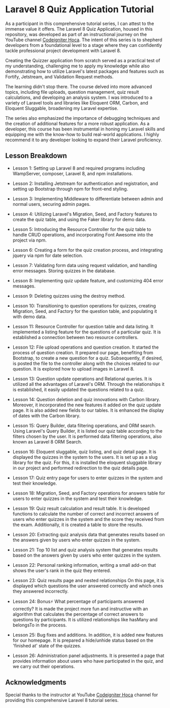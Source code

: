 # Laravel 8 Quiz Application Tutorial


As a participant in this comprehensive tutorial series, I can attest to the immense value it offers. The Laravel 8 Quiz Application, housed in this repository, was developed as part of an instructional journey on the YouTube channel [Codeigniter Hoca](https://www.youtube.com/watch?v=8agLnrUSsnw&list=PLl4iwH7T84H9-TQty5cURnhgoiHDchAQ0). The intent of this series is to shepherd developers from a foundational level to a stage where they can confidently tackle professional project development with Laravel 8.

Creating the Quizzer application from scratch served as a practical test of my understanding, challenging me to apply my knowledge while also demonstrating how to utilize Laravel's latest packages and features such as Fortify, Jetstream, and Validation Request methods.

The learning didn't stop there. The course delved into more advanced topics, including file uploads, question management, quiz result calculations, and developing an analysis system. I was introduced to a variety of Laravel tools and libraries like Eloquent ORM, Carbon, and Eloquent Sluggable, broadening my Laravel expertise.

The series also emphasized the importance of debugging techniques and the creation of additional features for a more robust application. As a developer, this course has been instrumental in honing my Laravel skills and equipping me with the know-how to build real-world applications. I highly recommend it to any developer looking to expand their Laravel proficiency.

## Lesson Breakdown

- Lesson 1: Setting up Laravel 8 and required programs including WampServer, composer, Laravel 8, and npm installations.


- Lesson 2: Installing Jetstream for authentication and registration, and setting up Bootstrap through npm for front-end styling.


- Lesson 3: Implementing Middleware to differentiate between admin and normal users, securing admin pages.


- Lesson 4: Utilizing Laravel's Migration, Seed, and Factory features to create the quiz table, and using the Faker library for demo data.


- Lesson 5: Introducing the Resource Controller for the quiz table to handle CRUD operations, and incorporating Font Awesome into the project via npm.


- Lesson 6: Creating a form for the quiz creation process, and integrating jquery via npm for date selection.


- Lesson 7: Validating form data using request validation, and handling error messages. Storing quizzes in the database.


- Lesson 8: Implementing quiz update feature, and customizing 404 error messages.


- Lesson 9: Deleting quizzes using the destroy method.


- Lesson 10: Transitioning to question operations for quizzes, creating Migration, Seed, and Factory for the question table, and populating it with demo data.


- Lesson 11: Resource Controller for question table and data listing. It implemented a listing feature for the questions of a particular quiz. It is established a connection between two resource controllers.


- Lesson 12: File upload operations and question creation. It started the process of question creation. It prepared our page, benefiting from Bootstrap, to create a new question for a quiz. Subsequently, if desired, is posted the file to the controller along with the choices related to our question. It is explored how to upload images in Laravel 8.


- Lesson 13: Question update operations and Relational queries. It is utilized all the advantages of Laravel's ORM. Through the relationships it is established, it easily updated the questions related to a quiz.


- Lesson 14: Question deletion and quiz innovations with Carbon library. Moreover, it incorporated the new features it added on the quiz update page. It is also added new fields to our tables. It is enhanced the display of dates with the Carbon library.


- Lesson 15: Query Builder, data filtering operations, and ORM search. Using Laravel's Query Builder, it is listed our quiz table according to the filters chosen by the user. It is performed data filtering operations, also known as Laravel 8 ORM Search.


- Lesson 16: Eloquent sluggable, quiz listing, and quiz detail page. It is displayed the quizzes in the system to the users. It is set up as a slug library for the quiz. For this, it is installed the eloquent sluggable library in our project and performed redirection to the quiz details page.


- Lesson 17: Quiz entry page for users to enter quizzes in the system and test their knowledge.


- Lesson 18: Migration, Seed, and Factory operations for answers table for users to enter quizzes in the system and test their knowledge.


- Lesson 19: Quiz result calculation and result table. It is developed functions to calculate the number of correct and incorrect answers of users who enter quizzes in the system and the score they received from the exam. Additionally, it is created a table to store the results.


- Lesson 20: Extracting quiz analysis data that generates results based on the answers given by users who enter quizzes in the system.


- Lesson 21: Top 10 list and quiz analysis system that generates results based on the answers given by users who enter quizzes in the system.


- Lesson 22: Personal ranking information, writing a small add-on that shows the user's rank in the quiz they entered.


- Lesson 23: Quiz results page and nested relationships On this page, it is displayed which questions the user answered correctly and which ones they answered incorrectly.


- Lesson 24: Bonus⚡ What percentage of participants answered correctly? It is made the project more fun and instructive with an algorithm that calculates the percentage of correct answers to questions by participants. It is utilized relationships like hasMany and belongsTo in the process.


- Lesson 25: Bug fixes and additions. In addition, it is added new features for our homepage. It is prepared a hide/unhide status based on the 'finished at' state of the quizzes.


- Lesson 26: Administration panel adjustments. It is presented a page that provides information about users who have participated in the quiz, and we carry out their operations.

## Acknowledgments

Special thanks to the instructor at YouTube [Codeigniter Hoca](https://www.youtube.com/watch?v=8agLnrUSsnw&list=PLl4iwH7T84H9-TQty5cURnhgoiHDchAQ0) channel for providing this comprehensive Laravel 8 tutorial series.

